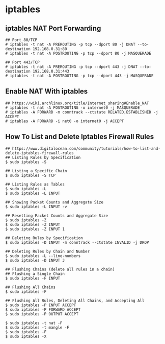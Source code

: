 iptables
========

## iptables NAT Port Forwarding

    ## Port 80/TCP
    # iptables -t nat -A PREROUTING -p tcp --dport 80 -j DNAT --to-destination 192.168.0.31:80
    # iptables -t nat -A POSTROUTING -p tcp --dport 80 -j MASQUERADE

    ## Port 443/TCP
    # iptables -t nat -A PREROUTING -p tcp --dport 443 -j DNAT --to-destination 192.168.0.31:443
    # iptables -t nat -A POSTROUTING -p tcp --dport 443 -j MASQUERADE

## Enable NAT With iptables

    ## https://wiki.archlinux.org/title/Internet_sharing#Enable_NAT
    # iptables -t nat -A POSTROUTING -o internet0 -j MASQUERADE
    # iptables -A FORWARD -m conntrack --ctstate RELATED,ESTABLISHED -j ACCEPT
    # iptables -A FORWARD -i net0 -o internet0 -j ACCEPT

## How To List and Delete Iptables Firewall Rules

    ## https://www.digitalocean.com/community/tutorials/how-to-list-and-delete-iptables-firewall-rules
    ## Listing Rules by Specification
    $ sudo iptables -S

    ## Listing a Specific Chain
    $ sudo iptables -S TCP

    ## Listing Rules as Tables
    $ sudo iptables -L
    $ sudo iptables -L INPUT

    ## Showing Packet Counts and Aggregate Size
    $ sudo iptables -L INPUT -v

    ## Resetting Packet Counts and Aggregate Size
    $ sudo iptables -Z
    $ sudo iptables -Z INPUT
    $ sudo iptables -Z INPUT 1

    ## Deleting Rules by Specification
    $ sudo iptables -D INPUT -m conntrack --ctstate INVALID -j DROP

    ## Deleting Rules by Chain and Number
    $ sudo iptables -L --line-numbers
    $ sudo iptables -D INPUT 3

    ## Flushing Chains (delete all rules in a chain)
    ## Flushing a Single Chain
    $ sudo iptables -F INPUT

    ## Flushing All Chains
    $ sudo iptables -F

    ## Flushing All Rules, Deleting All Chains, and Accepting All
    $ sudo iptables -P INPUT ACCEPT
    $ sudo iptables -P FORWARD ACCEPT
    $ sudo iptables -P OUTPUT ACCEPT

    $ sudo iptables -t nat -F
    $ sudo iptables -t mangle -F
    $ sudo iptables -F
    $ sudo iptables -X
